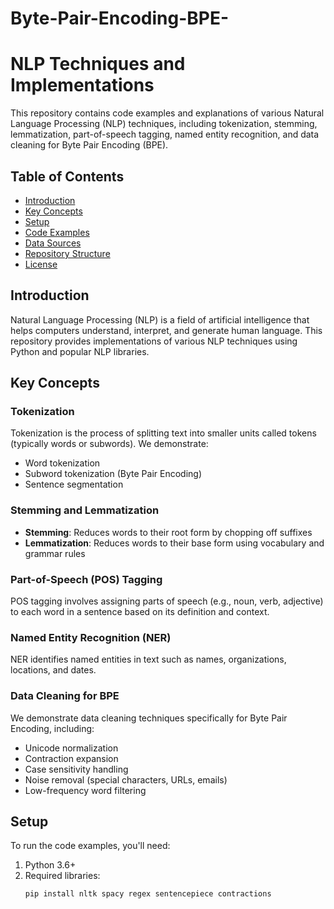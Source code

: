 # Byte-Pair-Encoding-BPE-

# NLP Techniques and Implementations

This repository contains code examples and explanations of various Natural Language Processing (NLP) techniques, including tokenization, stemming, lemmatization, part-of-speech tagging, named entity recognition, and data cleaning for Byte Pair Encoding (BPE).

## Table of Contents
- [Introduction](#introduction)
- [Key Concepts](#key-concepts)
- [Setup](#setup)
- [Code Examples](#code-examples)
- [Data Sources](#data-sources)
- [Repository Structure](#repository-structure)
- [License](#license)

## Introduction
Natural Language Processing (NLP) is a field of artificial intelligence that helps computers understand, interpret, and generate human language. This repository provides implementations of various NLP techniques using Python and popular NLP libraries.

## Key Concepts
### Tokenization
Tokenization is the process of splitting text into smaller units called tokens (typically words or subwords). We demonstrate:
- Word tokenization
- Subword tokenization (Byte Pair Encoding)
- Sentence segmentation

### Stemming and Lemmatization
- **Stemming**: Reduces words to their root form by chopping off suffixes
- **Lemmatization**: Reduces words to their base form using vocabulary and grammar rules

### Part-of-Speech (POS) Tagging
POS tagging involves assigning parts of speech (e.g., noun, verb, adjective) to each word in a sentence based on its definition and context.

### Named Entity Recognition (NER)
NER identifies named entities in text such as names, organizations, locations, and dates.

### Data Cleaning for BPE
We demonstrate data cleaning techniques specifically for Byte Pair Encoding, including:
- Unicode normalization
- Contraction expansion
- Case sensitivity handling
- Noise removal (special characters, URLs, emails)
- Low-frequency word filtering

## Setup
To run the code examples, you'll need:
1. Python 3.6+
2. Required libraries:
   ```bash
   pip install nltk spacy regex sentencepiece contractions
